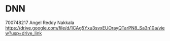 # DNN
700748217
Angel Reddy Nakkala
https://drive.google.com/file/d/1CAg5Yxu3svxEUOrayQTarPN8_Sa3n10a/view?usp=drive_link
